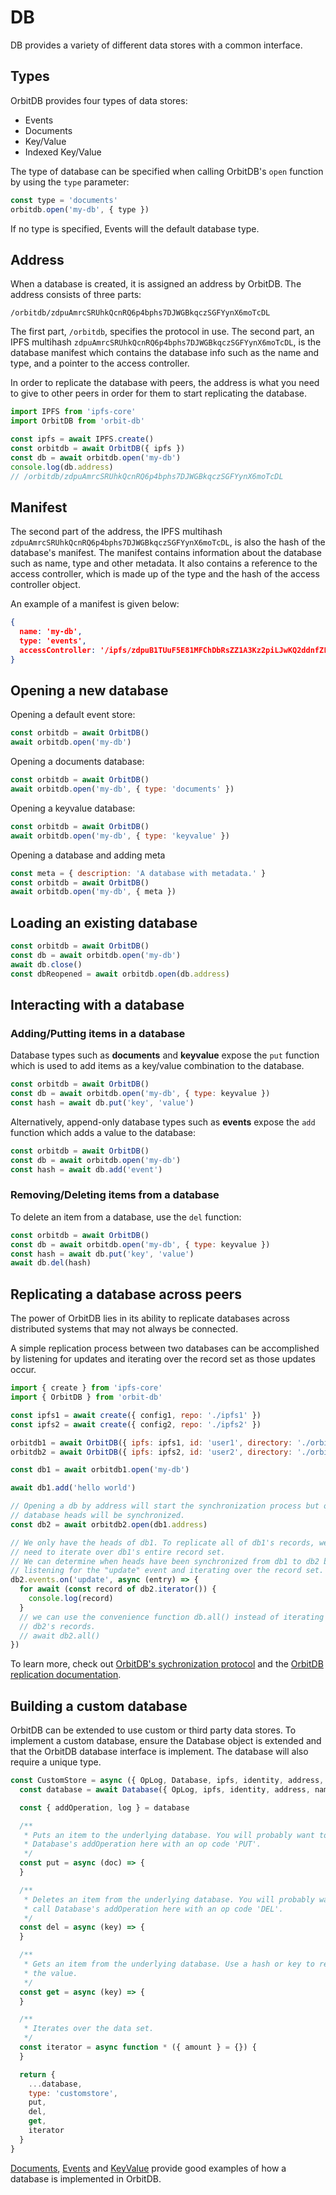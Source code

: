 # DB

DB provides a variety of different data stores with a common interface.

## Types

OrbitDB provides four types of data stores:

- Events
- Documents
- Key/Value
- Indexed Key/Value

The type of database can be specified when calling OrbitDB's `open` function by using the `type` parameter:

```js
const type = 'documents'
orbitdb.open('my-db', { type })
```

If no type is specified, Events will the default database type.

## Address

When a database is created, it is assigned an address by OrbitDB. The address consists of three parts:

```
/orbitdb/zdpuAmrcSRUhkQcnRQ6p4bphs7DJWGBkqczSGFYynX6moTcDL
```

The first part, `/orbitdb`, specifies the protocol in use. The second part, an IPFS multihash `zdpuAmrcSRUhkQcnRQ6p4bphs7DJWGBkqczSGFYynX6moTcDL`, is the database manifest which contains the database info such as the name and type, and a pointer to the access controller.

In order to replicate the database with peers, the address is what you need to give to other peers in order for them to start replicating the database.

```js
import IPFS from 'ipfs-core'
import OrbitDB from 'orbit-db'

const ipfs = await IPFS.create()
const orbitdb = await OrbitDB({ ipfs })
const db = await orbitdb.open('my-db')
console.log(db.address)
// /orbitdb/zdpuAmrcSRUhkQcnRQ6p4bphs7DJWGBkqczSGFYynX6moTcDL
```

## Manifest

The second part of the address, the IPFS multihash `zdpuAmrcSRUhkQcnRQ6p4bphs7DJWGBkqczSGFYynX6moTcDL`, is also the hash of the database's manifest. The manifest contains information about the database such as name, type and other metadata. It also contains a reference to the access controller, which is made up of the type and the hash of the access controller object.

An example of a manifest is given below:

```json
{
  name: 'my-db',
  type: 'events',
  accessController: '/ipfs/zdpuB1TUuF5E81MFChDbRsZZ1A3Kz2piLJwKQ2ddnfZLEBx64'
}
```

## Opening a new database

Opening a default event store:

```js
const orbitdb = await OrbitDB()
await orbitdb.open('my-db')
```

Opening a documents database:

```js
const orbitdb = await OrbitDB()
await orbitdb.open('my-db', { type: 'documents' })
```

Opening a keyvalue database:

```js
const orbitdb = await OrbitDB()
await orbitdb.open('my-db', { type: 'keyvalue' })
```

Opening a database and adding meta

```js
const meta = { description: 'A database with metadata.' }
const orbitdb = await OrbitDB()
await orbitdb.open('my-db', { meta })
```

## Loading an existing database

```js
const orbitdb = await OrbitDB()
const db = await orbitdb.open('my-db')
await db.close()
const dbReopened = await orbitdb.open(db.address)
```

## Interacting with a database

### Adding/Putting items in a database

Database types such as **documents** and **keyvalue** expose the `put` function which is used to add items as a key/value combination to the database.

```js
const orbitdb = await OrbitDB()
const db = await orbitdb.open('my-db', { type: keyvalue })
const hash = await db.put('key', 'value')
```

Alternatively, append-only database types such as **events** expose the `add` function which adds a value to the database:

```js
const orbitdb = await OrbitDB()
const db = await orbitdb.open('my-db')
const hash = await db.add('event')
```

### Removing/Deleting items from a database 

To delete an item from a database, use the `del` function:

```js
const orbitdb = await OrbitDB()
const db = await orbitdb.open('my-db', { type: keyvalue })
const hash = await db.put('key', 'value')
await db.del(hash)
```

## Replicating a database across peers

The power of OrbitDB lies in its ability to replicate databases across distributed systems that may not always be connected.

A simple replication process between two databases can be accomplished by listening for updates and iterating over the record set as those updates occur.

```js
import { create } from 'ipfs-core'
import { OrbitDB } from 'orbit-db'

const ipfs1 = await create({ config1, repo: './ipfs1' })
const ipfs2 = await create({ config2, repo: './ipfs2' })

orbitdb1 = await OrbitDB({ ipfs: ipfs1, id: 'user1', directory: './orbitdb1' })
orbitdb2 = await OrbitDB({ ipfs: ipfs2, id: 'user2', directory: './orbitdb2' })

const db1 = await orbitdb1.open('my-db')

await db1.add('hello world')

// Opening a db by address will start the synchronization process but only the 
// database heads will be synchronized.
const db2 = await orbitdb2.open(db1.address)

// We only have the heads of db1. To replicate all of db1's records, we will 
// need to iterate over db1's entire record set.
// We can determine when heads have been synchronized from db1 to db2 by 
// listening for the "update" event and iterating over the record set.  
db2.events.on('update', async (entry) => {
  for await (const record of db2.iterator()) {
    console.log(record)
  }
  // we can use the convenience function db.all() instead of iterating over 
  // db2's records.
  // await db2.all()
})
```

To learn more, check out [OrbitDB's sychronization protocol](https://orbitdb.org/api/module-Sync.html) and the [OrbitDB replication documentation](./REPLICATION.md).

## Building a custom database

OrbitDB can be extended to use custom or third party data stores. To implement a custom database, ensure the Database object is extended and that the OrbitDB database interface is implement. The database will also require a unique type.

```js
const CustomStore = async ({ OpLog, Database, ipfs, identity, address, name, access, directory, storage, meta, syncAutomatically, indexBy = '_id' }) => {
  const database = await Database({ OpLog, ipfs, identity, address, name, access, directory, storage, meta, syncAutomatically })

  const { addOperation, log } = database

  /**
   * Puts an item to the underlying database. You will probably want to call 
   * Database's addOperation here with an op code 'PUT'.
   */
  const put = async (doc) => {
  }

  /**
   * Deletes an item from the underlying database. You will probably want to
   * call Database's addOperation here with an op code 'DEL'.
   */
  const del = async (key) => {
  }

  /**
   * Gets an item from the underlying database. Use a hash or key to retrieve 
   * the value.
   */
  const get = async (key) => {
  }

  /**
   * Iterates over the data set.
   */
  const iterator = async function * ({ amount } = {}) {
  }

  return {
    ...database,
    type: 'customstore',
    put,
    del,
    get,
    iterator
  }
}
```

[Documents](../src/db/documents.js), [Events](../src/db/events.js) and [KeyValue](../src/db/keyvalue.js) provide good examples of how a database is implemented in OrbitDB.